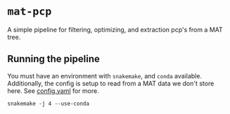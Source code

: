 # `mat-pcp`

A simple pipeline for filtering, optimizing, and extraction pcp's from a MAT tree.

## Running the pipeline 

You must have an environment with `snakemake`, and `conda` available. Additionally, the config is setup to read from a
MAT data we don't store here. See [config.yaml](config/config.yaml) for more.
```
snakemake -j 4 --use-conda
```